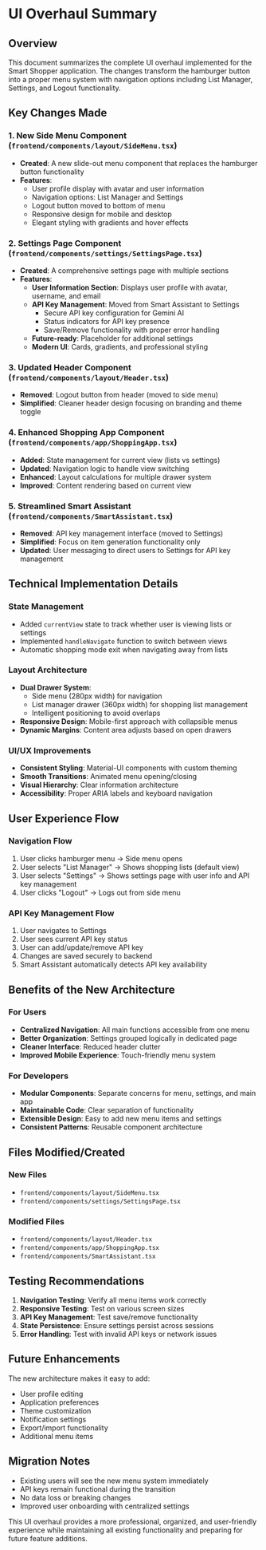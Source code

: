 # UI Overhaul Summary

## Overview
This document summarizes the complete UI overhaul implemented for the Smart Shopper application. The changes transform the hamburger button into a proper menu system with navigation options including List Manager, Settings, and Logout functionality.

## Key Changes Made

### 1. New Side Menu Component (`frontend/components/layout/SideMenu.tsx`)
- **Created**: A new slide-out menu component that replaces the hamburger button functionality
- **Features**:
  - User profile display with avatar and user information
  - Navigation options: List Manager and Settings
  - Logout button moved to bottom of menu
  - Responsive design for mobile and desktop
  - Elegant styling with gradients and hover effects

### 2. Settings Page Component (`frontend/components/settings/SettingsPage.tsx`)
- **Created**: A comprehensive settings page with multiple sections
- **Features**:
  - **User Information Section**: Displays user profile with avatar, username, and email
  - **API Key Management**: Moved from Smart Assistant to Settings
    - Secure API key configuration for Gemini AI
    - Status indicators for API key presence
    - Save/Remove functionality with proper error handling
  - **Future-ready**: Placeholder for additional settings
  - **Modern UI**: Cards, gradients, and professional styling

### 3. Updated Header Component (`frontend/components/layout/Header.tsx`)
- **Removed**: Logout button from header (moved to side menu)
- **Simplified**: Cleaner header design focusing on branding and theme toggle

### 4. Enhanced Shopping App Component (`frontend/components/app/ShoppingApp.tsx`)
- **Added**: State management for current view (lists vs settings)
- **Updated**: Navigation logic to handle view switching
- **Enhanced**: Layout calculations for multiple drawer system
- **Improved**: Content rendering based on current view

### 5. Streamlined Smart Assistant (`frontend/components/SmartAssistant.tsx`)
- **Removed**: API key management interface (moved to Settings)
- **Simplified**: Focus on item generation functionality only
- **Updated**: User messaging to direct users to Settings for API key management

## Technical Implementation Details

### State Management
- Added `currentView` state to track whether user is viewing lists or settings
- Implemented `handleNavigate` function to switch between views
- Automatic shopping mode exit when navigating away from lists

### Layout Architecture
- **Dual Drawer System**: 
  - Side menu (280px width) for navigation
  - List manager drawer (360px width) for shopping list management
  - Intelligent positioning to avoid overlaps
- **Responsive Design**: Mobile-first approach with collapsible menus
- **Dynamic Margins**: Content area adjusts based on open drawers

### UI/UX Improvements
- **Consistent Styling**: Material-UI components with custom theming
- **Smooth Transitions**: Animated menu opening/closing
- **Visual Hierarchy**: Clear information architecture
- **Accessibility**: Proper ARIA labels and keyboard navigation

## User Experience Flow

### Navigation Flow
1. User clicks hamburger menu → Side menu opens
2. User selects "List Manager" → Shows shopping lists (default view)
3. User selects "Settings" → Shows settings page with user info and API key management
4. User clicks "Logout" → Logs out from side menu

### API Key Management Flow
1. User navigates to Settings
2. User sees current API key status
3. User can add/update/remove API key
4. Changes are saved securely to backend
5. Smart Assistant automatically detects API key availability

## Benefits of the New Architecture

### For Users
- **Centralized Navigation**: All main functions accessible from one menu
- **Better Organization**: Settings grouped logically in dedicated page
- **Cleaner Interface**: Reduced header clutter
- **Improved Mobile Experience**: Touch-friendly menu system

### For Developers
- **Modular Components**: Separate concerns for menu, settings, and main app
- **Maintainable Code**: Clear separation of functionality
- **Extensible Design**: Easy to add new menu items and settings
- **Consistent Patterns**: Reusable component architecture

## Files Modified/Created

### New Files
- `frontend/components/layout/SideMenu.tsx`
- `frontend/components/settings/SettingsPage.tsx`

### Modified Files
- `frontend/components/layout/Header.tsx`
- `frontend/components/app/ShoppingApp.tsx`
- `frontend/components/SmartAssistant.tsx`

## Testing Recommendations

1. **Navigation Testing**: Verify all menu items work correctly
2. **Responsive Testing**: Test on various screen sizes
3. **API Key Management**: Test save/remove functionality
4. **State Persistence**: Ensure settings persist across sessions
5. **Error Handling**: Test with invalid API keys or network issues

## Future Enhancements

The new architecture makes it easy to add:
- User profile editing
- Application preferences
- Theme customization
- Notification settings
- Export/import functionality
- Additional menu items

## Migration Notes

- Existing users will see the new menu system immediately
- API keys remain functional during the transition
- No data loss or breaking changes
- Improved user onboarding with centralized settings

This UI overhaul provides a more professional, organized, and user-friendly experience while maintaining all existing functionality and preparing for future feature additions.
